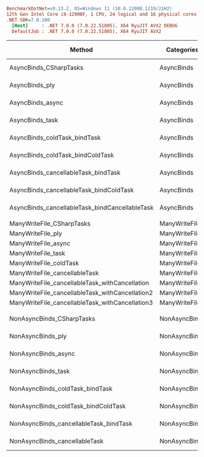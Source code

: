 ``` ini

BenchmarkDotNet=v0.13.2, OS=Windows 11 (10.0.22000.1219/21H2)
12th Gen Intel Core i9-12900F, 1 CPU, 24 logical and 16 physical cores
.NET SDK=7.0.100
  [Host]     : .NET 7.0.0 (7.0.22.51805), X64 RyuJIT AVX2 DEBUG
  DefaultJob : .NET 7.0.0 (7.0.22.51805), X64 RyuJIT AVX2


```
|                                          Method |    Categories |         Mean |       Error |      StdDev |       Median | Ratio | RatioSD |       Gen0 |   Gen1 |    Allocated | Alloc Ratio |
|------------------------------------------------ |-------------- |-------------:|------------:|------------:|-------------:|------:|--------:|-----------:|-------:|-------------:|------------:|
|                          AsyncBinds_CSharpTasks |    AsyncBinds |   3,442.7 μs |    17.36 μs |    15.39 μs |   3,442.4 μs |  1.00 |    0.00 |     3.9063 |      - |    109.39 KB |        1.00 |
|                                  AsyncBinds_ply |    AsyncBinds |   4,639.2 μs |    92.09 μs |   232.73 μs |   4,593.0 μs |  1.40 |    0.06 |    39.0625 |      - |     656.3 KB |        6.00 |
|                                AsyncBinds_async |    AsyncBinds |  61,165.7 μs |   877.98 μs |   733.16 μs |  61,113.8 μs | 17.76 |    0.23 |   428.5714 |      - |   8031.36 KB |       73.42 |
|                                 AsyncBinds_task |    AsyncBinds |   3,469.1 μs |    17.97 μs |    16.80 μs |   3,466.3 μs |  1.01 |    0.01 |     7.8125 |      - |    125.02 KB |        1.14 |
|                    AsyncBinds_coldTask_bindTask |    AsyncBinds |   3,615.9 μs |    47.39 μs |    42.01 μs |   3,598.5 μs |  1.05 |    0.01 |    23.4375 |      - |    414.08 KB |        3.79 |
|                AsyncBinds_coldTask_bindColdTask |    AsyncBinds |   3,540.7 μs |    20.58 μs |    17.19 μs |   3,539.8 μs |  1.03 |    0.01 |    11.7188 |      - |     179.7 KB |        1.64 |
|             AsyncBinds_cancellableTask_bindTask |    AsyncBinds |   3,875.8 μs |    77.12 μs |   189.17 μs |   3,903.7 μs |  1.07 |    0.04 |    27.3438 |      - |    429.71 KB |        3.93 |
|         AsyncBinds_cancellableTask_bindColdTask |    AsyncBinds |   3,897.0 μs |    95.03 μs |   280.21 μs |   3,805.4 μs |  1.12 |    0.03 |     7.8125 |      - |    195.33 KB |        1.79 |
|  AsyncBinds_cancellableTask_bindCancellableTask |    AsyncBinds |   3,858.6 μs |   140.61 μs |   414.60 μs |   3,788.8 μs |  1.25 |    0.07 |    11.7188 |      - |    195.33 KB |        1.79 |
|                                                 |               |              |             |             |              |       |         |            |        |              |             |
|                       ManyWriteFile_CSharpTasks | ManyWriteFile |     603.5 μs |    32.89 μs |    90.58 μs |     574.7 μs |  1.00 |    0.00 |          - |      - |      8.04 KB |        1.00 |
|                               ManyWriteFile_ply | ManyWriteFile |     619.3 μs |    22.69 μs |    64.74 μs |     609.4 μs |  1.05 |    0.19 |          - |      - |      9.88 KB |        1.23 |
|                             ManyWriteFile_async | ManyWriteFile |     708.3 μs |    16.88 μs |    48.43 μs |     693.6 μs |  1.20 |    0.16 |    18.5547 |      - |    291.84 KB |       36.29 |
|                              ManyWriteFile_task | ManyWriteFile |     574.8 μs |    22.43 μs |    63.27 μs |     565.0 μs |  0.97 |    0.17 |          - |      - |      8.23 KB |        1.02 |
|                          ManyWriteFile_coldTask | ManyWriteFile |     576.4 μs |    26.70 μs |    76.19 μs |     550.0 μs |  0.98 |    0.18 |     1.9531 |      - |     31.77 KB |        3.95 |
|                   ManyWriteFile_cancellableTask | ManyWriteFile |     590.4 μs |    21.37 μs |    58.87 μs |     587.3 μs |  1.00 |    0.15 |     1.9531 |      - |     31.77 KB |        3.95 |
|  ManyWriteFile_cancellableTask_withCancellation | ManyWriteFile |     587.3 μs |    20.28 μs |    59.49 μs |     575.9 μs |  1.00 |    0.18 |     1.9531 |      - |     31.93 KB |        3.97 |
| ManyWriteFile_cancellableTask_withCancellation2 | ManyWriteFile |     513.8 μs |    24.74 μs |    70.18 μs |     507.7 μs |  0.87 |    0.15 |     0.4883 |      - |      8.32 KB |        1.04 |
| ManyWriteFile_cancellableTask_withCancellation3 | ManyWriteFile |     640.7 μs |    23.20 μs |    64.30 μs |     626.5 μs |  1.08 |    0.16 |    10.7422 |      - |    172.42 KB |       21.44 |
|                                                 |               |              |             |             |              |       |         |            |        |              |             |
|                       NonAsyncBinds_CSharpTasks | NonAsyncBinds |   8,185.7 μs |   270.83 μs |   794.30 μs |   8,294.6 μs |  1.00 |    0.00 |  5046.8750 |      - |  77343.75 KB |        1.00 |
|                               NonAsyncBinds_ply | NonAsyncBinds |   9,590.6 μs |   440.91 μs | 1,300.04 μs |   9,369.0 μs |  1.18 |    0.20 |  5046.8750 |      - |  77343.76 KB |        1.00 |
|                             NonAsyncBinds_async | NonAsyncBinds | 638,314.4 μs | 4,125.87 μs | 3,445.29 μs | 638,218.6 μs | 82.25 |    8.85 | 16000.0000 |      - | 245313.14 KB |        3.17 |
|                              NonAsyncBinds_task | NonAsyncBinds |   7,102.8 μs |   221.35 μs |   627.92 μs |   6,975.9 μs |  0.88 |    0.12 |  5046.8750 | 7.8125 |  77343.75 KB |        1.00 |
|                 NonAsyncBinds_coldTask_bindTask | NonAsyncBinds |  15,101.5 μs |   319.33 μs |   857.85 μs |  14,961.5 μs |  1.87 |    0.20 |  7546.8750 |      - | 115625.01 KB |        1.49 |
|             NonAsyncBinds_coldTask_bindColdTask | NonAsyncBinds |  13,099.4 μs |   512.94 μs | 1,496.26 μs |  12,774.3 μs |  1.61 |    0.24 |  6015.6250 |      - |  92187.51 KB |        1.19 |
|          NonAsyncBinds_cancellableTask_bindTask | NonAsyncBinds |  16,946.2 μs |   428.99 μs | 1,264.88 μs |  16,918.4 μs |  2.09 |    0.27 |  7593.7500 |      - | 116406.26 KB |        1.51 |
|                   NonAsyncBinds_cancellableTask | NonAsyncBinds |  13,613.0 μs |   555.94 μs | 1,630.48 μs |  13,240.8 μs |  1.68 |    0.24 |  6062.5000 |      - |  92968.76 KB |        1.20 |
